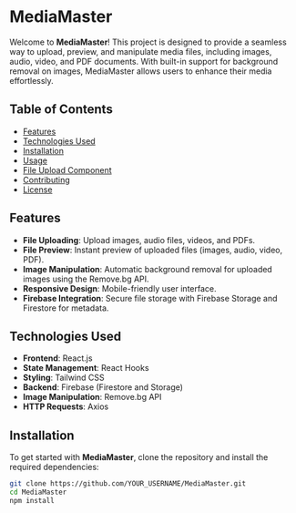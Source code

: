 # MediaMaster

Welcome to **MediaMaster**! This project is designed to provide a seamless way to upload, preview, and manipulate media files, including images, audio, video, and PDF documents. With built-in support for background removal on images, MediaMaster allows users to enhance their media effortlessly.

## Table of Contents

- [Features](#features)
- [Technologies Used](#technologies-used)
- [Installation](#installation)
- [Usage](#usage)
- [File Upload Component](#file-upload-component)
- [Contributing](#contributing)
- [License](#license)

## Features

- **File Uploading**: Upload images, audio files, videos, and PDFs.
- **File Preview**: Instant preview of uploaded files (images, audio, video, PDF).
- **Image Manipulation**: Automatic background removal for uploaded images using the Remove.bg API.
- **Responsive Design**: Mobile-friendly user interface.
- **Firebase Integration**: Secure file storage with Firebase Storage and Firestore for metadata.

## Technologies Used

- **Frontend**: React.js
- **State Management**: React Hooks
- **Styling**: Tailwind CSS
- **Backend**: Firebase (Firestore and Storage)
- **Image Manipulation**: Remove.bg API
- **HTTP Requests**: Axios

## Installation

To get started with **MediaMaster**, clone the repository and install the required dependencies:

```bash
git clone https://github.com/YOUR_USERNAME/MediaMaster.git
cd MediaMaster
npm install

